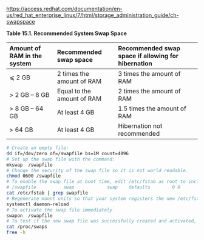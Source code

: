 
https://access.redhat.com/documentation/en-us/red_hat_enterprise_linux/7/html/storage_administration_guide/ch-swapspace

 **Table 15.1. Recommended System Swap Space** 

| Amount of RAM in the system | Recommended swap space     | Recommended swap space if allowing for hibernation |
| :-------------------------- | :------------------------- | :------------------------------------------------- |
| ⩽ 2 GB                      | 2 times the amount of RAM  | 3 times the amount of RAM                          |
| > 2 GB – 8 GB               | Equal to the amount of RAM | 2 times the amount of RAM                          |
| > 8 GB – 64 GB              | At least 4 GB              | 1.5 times the amount of RAM                        |
| > 64 GB                     | At least 4 GB              | Hibernation not recommended                        |

```bash
# Create an empty file:
dd if=/dev/zero of=/swapfile bs=1M count=4096
# Set up the swap file with the command:
mkswap  /swapfile
# Change the security of the swap file so it is not world readable.
chmod 0600 /swapfile
# To enable the swap file at boot time, edit /etc/fstab as root to include the following entry
# /swapfile          swap            swap    defaults        0 0
cat /etc/fstab | grep swapfile
# Regenerate mount units so that your system registers the new /etc/fstab configuration
systemctl daemon-reload
# To activate the swap file immediately
swapon  /swapfile
# To test if the new swap file was successfully created and activated, inspect active swap space
cat /proc/swaps
free -h
```
